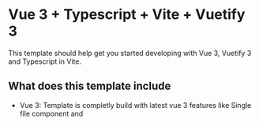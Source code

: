 # Vue 3 + Typescript + Vite + Vuetify 3

This template should help get you started developing with Vue 3, Vuetify 3 and Typescript in Vite.

## What does this template include
- Vue 3: Template is completly build with latest vue 3 features like Single file component and <script setup> mode which makes your code much more clean and readable.
Router, Directives, Middlewares and Mixins are all configured and prebuilt in to the template.
  
- Typescript: The whole project is written with typescipt modular form, which is great as it's the new trend and most of the libraries are starting to migrate/support modular form (Ex: Firebase).
  
- Vite: The project is built on top of vite, which have boosted everything from server-start up to production bundle. You can't describe how amazing vite is here in one line so i recommend reading this official article from Vite to know more about it https://vitejs.dev/guide/why.html.
  
- Vuetify 3: Alpha version of Vuetify 3 is available and is completly configured including custom themes and colors.
  
- SCSS: Sass is configured and is integrated to work globally and inside local components, it is integrated with vuetify as well.
  
- Vuex Store: Store is configured with module form that supports multiple versions of stores with dfferent names, as it is more efficient for medium and big projects.
  
## Coming next
-  Multilangual Configurations (i18n).
